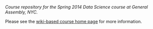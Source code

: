 _Course repository for the Spring 2014 Data Science course at General Assembly, NYC._

Please see the [wiki-based course home page](https://github.com/datadave/GADS9-NYC-Spring2014/wiki) for more information.



